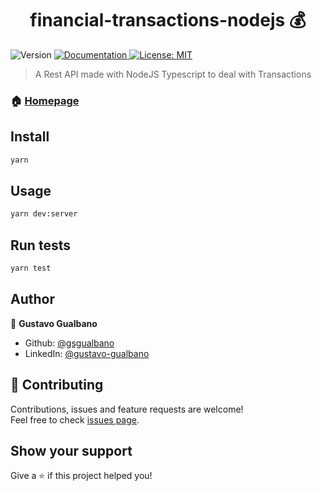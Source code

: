 <h1 align="center">financial-transactions-nodejs 💰</h1>
<p>
  <img alt="Version" src="https://img.shields.io/badge/version-1.0.0-blue.svg?cacheSeconds=2592000" />
  <a href="https://github.com/gsgualbano/financial-transactions-nodejs#readme" target="_blank">
    <img alt="Documentation" src="https://img.shields.io/badge/documentation-yes-brightgreen.svg" />
  </a>
  <a href="#" target="_blank">
    <img alt="License: MIT" src="https://img.shields.io/badge/License-MIT-yellow.svg" />
  </a>
</p>

> A Rest API made with NodeJS Typescript to deal with Transactions

### 🏠 [Homepage](https://github.com/gsgualbano/financial-transactions-nodejs#readme)

## Install

```sh
yarn
```

## Usage

```sh
yarn dev:server
```

## Run tests

```sh
yarn test
```

## Author

👤 **Gustavo Gualbano**

* Github: [@gsgualbano](https://github.com/gsgualbano)
* LinkedIn: [@gustavo-gualbano](https://www.linkedin.com/in/gustavo-gualbano-378074130/)

## 🤝 Contributing

Contributions, issues and feature requests are welcome!<br />Feel free to check [issues page](https://github.com/gsgualbano/financial-transactions-nodejs/issues).

## Show your support

Give a ⭐️ if this project helped you!
